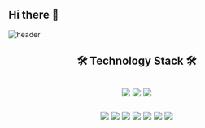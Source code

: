 ## Hi there 👋

![header](https://capsule-render.vercel.app/api?type=waving&color=auto&height=300&section=header&text=Donghyun%20An&fontSize=80&animation=fadeIn&fontAlign=50&fontAlignY=50)

<p align="center"> 
  <h2 align="center"> 🛠  Technology Stack 🛠  <h2/>
</p>

<p align="center">
  <img src="https://img.shields.io/badge/ios-000000?style=flat&logo=Apple&logoColor=white"/> <img src="https://img.shields.io/badge/Flutter-02569B?style=flat&logo=Flutter&logoColor=white"/> <img src="https://img.shields.io/badge/Tensorflow-FF6F00?style=flat&logo=Tensorflow&logoColor=white"/>
  
</p>

<p align="center"> 
  <img src="https://img.shields.io/badge/Python-3766AB?style=flat&logo=Python&logoColor=white"/> <img src="https://img.shields.io/badge/Java-007396?style=flat&logo=Java&logoColor=white"/> <img src="https://img.shields.io/badge/C-A8B9CC?style=flat&logo=C&logoColor=white"/> <img src="https://img.shields.io/badge/C++-00599C?style=flat&logo=C%2B%2B&logoColor=white"/> <img src="https://img.shields.io/badge/JavaScript-F7DF1E?style=flat&logo=JavaScript&logoColor=white"/> <img src="https://img.shields.io/badge/Swift-FA7343?style=flat&logo=Swift&logoColor=white"/> <img src="https://img.shields.io/badge/Dart-0175C2?style=flat&logo=Dart&logoColor=white"/>
</p>




